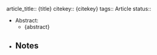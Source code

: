 article_title:: {title}
citekey:: {citekey}
tags:: Article
status::

- Abstract:
	- {abstract}
- Notes
	-